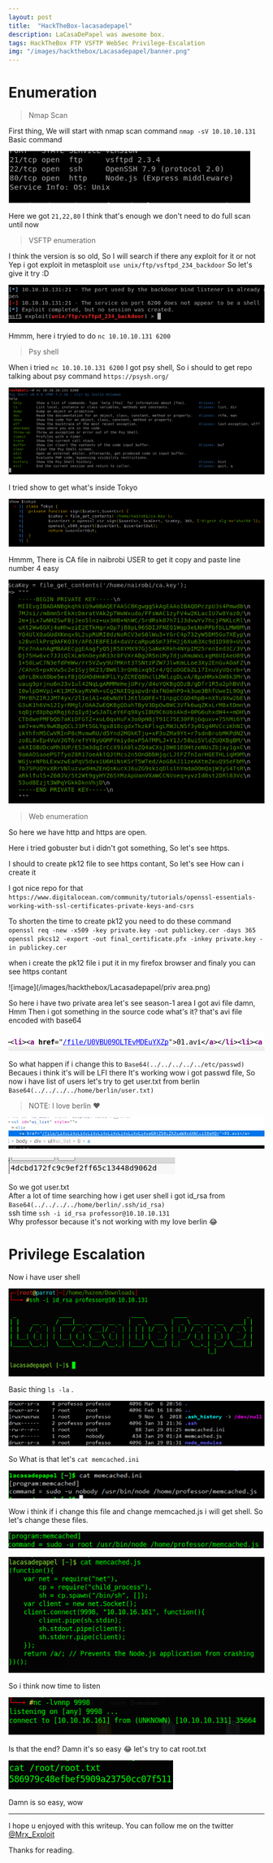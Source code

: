 ```yaml
---
layout: post
title:  "HackTheBox-lacasadepapel"
description: LaCasaDePapel was awesome box.
tags: HackTheBox FTP VSFTP WebSec Privilege-Escalation
img: "/images/hackthebox/Lacasadepapel/banner.png"
---
```

# Enumeration

> Nmap Scan

First thing, We will start with nmap scan command `nmap -sV 10.10.10.131` Basic command

![image](/images/hackthebox/Lacasadepapel/nmap.png)

Here we got `21,22,80` I think that's enough we don't need to do full scan until now

> VSFTP enumeration

I think the version is so old, So I will search if there any exploit for it or not
Yep i got exploit in metasploit `use unix/ftp/vsftpd_234_backdoor`
So let's give it try :D 

![image](/images/hackthebox/Lacasadepapel/msf.png)

Hmmm, here i tryied to do `nc 10.10.10.131 6200`

> Psy shell

When i tried `nc 10.10.10.131 6200`
I got psy shell, So i should to get repo talking about psy command `https://psysh.org/`

![image](/images/hackthebox/Lacasadepapel/pspy.png)

I tried show to get what's inside Tokyo 

![image](/images/hackthebox/Lacasadepapel/tokyo.png)

Hmmm, There is CA file in naibrobi USER to get it copy and paste line number 4 easy

![image](/images/hackthebox/Lacasadepapel/priv.png)

> Web enumeration

So here we have http and https are open.  
  
Here i tried gobuster but i didn't got something, So let's see https.  
  
I should to create pk12 file to see https contant, So let's see How can i create it
  
I got nice repo for that `https://www.digitalocean.com/community/tutorials/openssl-essentials-working-with-ssl-certificates-private-keys-and-csrs`  
  
To shorten the time to create pk12 you need to do these command  
`openssl req -new -x509 -key private.key -out publickey.cer -days 365`  
`openssl pkcs12 -export -out final_certificate.pfx -inkey private.key -in publickey.cer`  
  
when i create the pk12 file i put it in my firefox browser and finaly you can see https contant  

![image](/images/hackthebox/Lacasadepapel/priv area.png)

So here i have two private area let's see season-1 area
I got avi file damn, Hmm
Then i got something in the source code what's it? that's avi file encoded with base64 

![image](/images/hackthebox/Lacasadepapel/Base64.png)

So what happen if i change this to `Base64(../../../../../etc/passwd)` Becaues i think it's will be LFI there
It's working wow i got passwd file, So now i have list of users let's try to get user.txt from berlin `Base64(../../../../home/berlin/user.txt)`  
> NOTE: I love berlin ❤️ 

![image](/images/hackthebox/Lacasadepapel/lfiuser.png)

![image](/images/hackthebox/Lacasadepapel/userFlag.png)

So we got user.txt  
After a lot of time searching how i get user shell i got id_rsa from `Base64(../../../../home/berlin/.ssh/id_rsa)`  
ssh time `ssh -i id_rsa professor@10.10.10.131`  
Why professor because it's not working with my love berlin 😂   

# Privilege Escalation

Now i have user shell 

![image](/images/hackthebox/Lacasadepapel/professor.png)

Basic thing `ls -la` . 

![image](/images/hackthebox/Lacasadepapel/ls.png)

So What is that let's `cat memcached.ini`

![image](/images/hackthebox/Lacasadepapel/nobody.png)

Wow i think if i change this file and change memcached.js i will get shell.
So let's change these files. 

![image](/images/hackthebox/Lacasadepapel/nobodychanged.png)

![image](/images/hackthebox/Lacasadepapel/beforeRoot.png)

So i think now time to listen 

![image](/images/hackthebox/Lacasadepapel/rootShell.png)

Is that the end? Damn it's so easy 😂 let's try to cat root.txt 

![image](/images/hackthebox/Lacasadepapel/root.png)

Damn is so easy, wow 

---

I hope u enjoyed with this writeup. You can follow me on the twitter [@Mrx_Exploit](https://twitter.com/MRX_Exploit)

Thanks for reading.